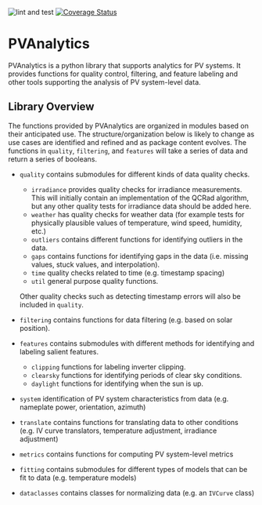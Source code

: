 ![lint and test](https://github.com/pvlib/pvanalytics/workflows/lint%20and%20test/badge.svg)
[![Coverage Status](https://coveralls.io/repos/github/pvlib/pvanalytics/badge.svg?branch=master)](https://coveralls.io/github/pvlib/pvanalytics?branch=master)

# PVAnalytics

PVAnalytics is a python library that supports analytics for PV
systems. It provides functions for quality control, filtering, and
feature labeling and other tools supporting the analysis of PV
system-level data.

## Library Overview

The functions provided by PVAnalytics are organized in modules based
on their anticipated use.  The structure/organization below is likely
to change as use cases are identified and refined and as package
content evolves.  The functions in `quality`, `filtering`, and
`features` will take a series of data and return a series of booleans.
* `quality` contains submodules for different kinds of data quality
  checks.
  * `irradiance` provides quality checks for irradiance
    measurements. This will initially contain an implementation of the
    QCRad algorithm, but any other quality tests for irradiance data
    should be added here.
  * `weather` has quality checks for weather data (for example tests
    for physically plausible values of temperature, wind speed,
    humidity, etc.)
  * `outliers` contains different functions for identifying outliers
    in the data.
  * `gaps` contains functions for identifying gaps in the data
    (i.e. missing values, stuck values, and interpolation).
  * `time` quality checks related to time (e.g. timestamp spacing)
  * `util` general purpose quality functions.

  Other quality checks such as detecting timestamp errors will also be
  included in `quality`.
* `filtering` contains functions for data filtering (e.g. based on solar position).
* `features` contains submodules with different methods for
  identifying and labeling salient features.
  * `clipping` functions for labeling inverter clipping.
  * `clearsky` functions for identifying periods of clear sky
    conditions.
  * `daylight` functions for identifying when the sun is up.
* `system` identification of PV system characteristics from data
  (e.g. nameplate power, orientation, azimuth)
* `translate` contains functions for translating data to other
  conditions (e.g. IV curve translators, temperature adjustment,
  irradiance adjustment)
* `metrics` contains functions for computing PV system-level metrics
* `fitting` contains submodules for different types of models that can
  be fit to data (e.g.  temperature models)
* `dataclasses` contains classes for normalizing data (e.g. an
  `IVCurve` class)

